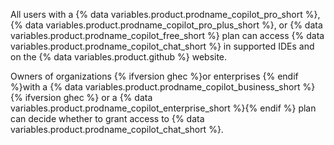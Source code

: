 All users with a {% data variables.product.prodname_copilot_pro_short %}, {% data variables.product.prodname_copilot_pro_plus_short %}, or {% data variables.product.prodname_copilot_free_short %} plan can access {% data variables.product.prodname_copilot_chat_short %} in supported IDEs and on the {% data variables.product.github %} website.

Owners of organizations {% ifversion ghec %}or enterprises {% endif %}with a {% data variables.product.prodname_copilot_business_short %}{% ifversion ghec %} or a {% data variables.product.prodname_copilot_enterprise_short %}{% endif %} plan can decide whether to grant access to {% data variables.product.prodname_copilot_chat_short %}.

